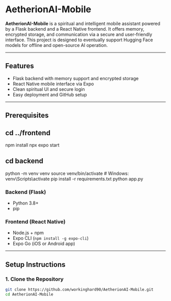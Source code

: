 # AetherionAI-Mobile

**AetherionAI-Mobile** is a spiritual and intelligent mobile assistant powered by a Flask backend and a React Native frontend. It offers memory, encrypted storage, and communication via a secure and user-friendly interface. This project is designed to eventually support Hugging Face models for offline and open-source AI operation.

---

## Features

- Flask backend with memory support and encrypted storage
- React Native mobile interface via Expo
- Clean spiritual UI and secure login
- Easy deployment and GitHub setup

---

## Prerequisites

## cd ../frontend

npm install
npx expo start

## cd backend

python -m venv venv
source venv/bin/activate  # Windows: venv\Scripts\activate
pip install -r requirements.txt
python app.py

### Backend (Flask)

- Python 3.8+
- pip

### Frontend (React Native)

- Node.js + npm
- Expo CLI (`npm install -g expo-cli`)
- Expo Go (iOS or Android app)

---

## Setup Instructions

### 1. Clone the Repository

```bash
git clone https://github.com/workinghard90/AetherionAI-Mobile.git
cd AetherionAI-Mobile
